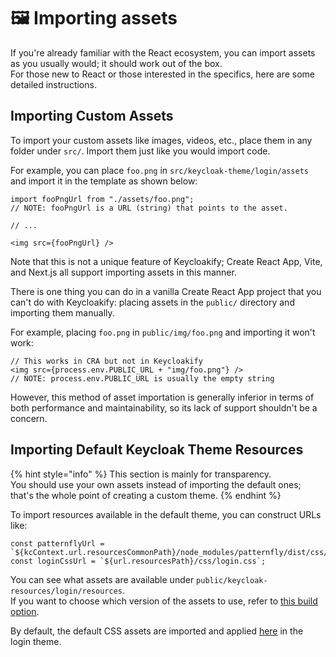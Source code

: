 # 🖼 Importing assets

If you're already familiar with the React ecosystem, you can import assets as you usually would; it should work out of the box.\
For those new to React or those interested in the specifics, here are some detailed instructions.

## Importing Custom Assets

To import your custom assets like images, videos, etc., place them in any folder under `src/`. Import them just like you would import code.

For example, you can place `foo.png` in `src/keycloak-theme/login/assets` and import it in the template as shown below:

```tsx
import fooPngUrl from "./assets/foo.png";
// NOTE: fooPngUrl is a URL (string) that points to the asset.

// ...

<img src={fooPngUrl} />
```

Note that this is not a unique feature of Keycloakify; Create React App, Vite, and Next.js all support importing assets in this manner.

There is one thing you can do in a vanilla Create React App project that you can't do with Keycloakify: placing assets in the `public/` directory and importing them manually.

For example, placing `foo.png` in `public/img/foo.png` and importing it won't work:

```tsx
// This works in CRA but not in Keycloakify
<img src={process.env.PUBLIC_URL + "img/foo.png"} />
// NOTE: process.env.PUBLIC_URL is usually the empty string
```

However, this method of asset importation is generally inferior in terms of both performance and maintainability, so its lack of support shouldn't be a concern.

## Importing Default Keycloak Theme Resources

{% hint style="info" %}
This section is mainly for transparency.\
You should use your own assets instead of importing the default ones; that's the whole point of creating a custom theme.
{% endhint %}

To import resources available in the default theme, you can construct URLs like:

```tsx
const patternflyUrl = `${kcContext.url.resourcesCommonPath}/node_modules/patternfly/dist/css/patternfly.min.css`;
const loginCssUrl = `${url.resourcesPath}/css/login.css`;
```

You can see what assets are available under `public/keycloak-resources/login/resources`.\
If you want to choose which version of the assets to use, refer to [this build option](build-options.md#loginthemeresourcesfromkeycloakversion).

By default, the default CSS assets are imported and applied [here](https://github.com/keycloakify/keycloakify/blob/402c6fc64a26268b6f2f7222e4f11ff07de452f8/src/login/Template.tsx#L35-L38C19) in the login theme.
